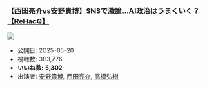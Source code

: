 ### [【西田亮介vs安野貴博】SNSで激論…AI政治はうまくいく？【ReHacQ】](https://www.youtube.com/watch?v=jc5jg6Orh5I)
[![](https://img.youtube.com/vi/jc5jg6Orh5I/sddefault.jpg)](https://www.youtube.com/watch?v=jc5jg6Orh5I)
-   公開日: 2025-05-20
-   視聴数: 383,776
-   **いいね数: 5,302**
-   出演者: [安野貴博](/rehacq_fan/people/安野貴博 "wikilink"), [西田亮介](/rehacq_fan/people/西田亮介 "wikilink"), [高橋弘樹](/rehacq_fan/people/高橋弘樹 "wikilink")
